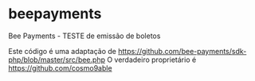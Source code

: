# beepayments
Bee Payments - TESTE de emissão de boletos

Este código é uma adaptação de https://github.com/bee-payments/sdk-php/blob/master/src/bee.php
O verdadeiro proprietário é https://github.com/cosmo9able
